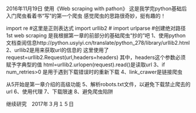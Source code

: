 2016年11月19日
使用《Web scraping with pathon》
这是我学完python基础后入门爬虫看着书“写”的第一个爬虫 
感觉爬虫的思路很奇妙，挺有趣的！

import re   #这里是正则表达式
import urllib2  #
import urlparse #创建绝对路径
1st web scraping 是我根据第一章的前部分的基础爬虫“抄的”吧
1、使用python文档查阅信息http://python.usyiyi.cn/translate/python_278/library/urllib2.html
2、urllib2是用来获取url的信息的
   这里使用了 request=urllib2.Request(url,headers=headers)  其中，headers这个参数必须赋予字典型的值
   html=urllib2.urlopen(request).read()是读取url
3、if num_retries>0 是用于遇到下载错误时的重新下载
4、link_crawer是链接爬虫

从5开始是第一章介绍的高级功能
5、解析robots.txt文件，以避免下载禁止爬去的url
6、使用代理
7、下载限速
8、避免爬虫陷阱


继续研究　2017年３月１５日
